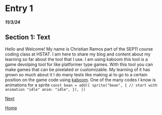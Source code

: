 # Entry 1
##### 11/3/24

## Section 1: Text
Hello and Welcome! My name is Christian Ramos part of the SEP11 course coding class at HSTAT. 
I am here to share my blog and content about my learning so far about the tool that I use.
I am using kaboom this tool is a game devolping tool for like platformer type games. With this tool you can make games that can be pixelated or customizable.
My learning of it has grown so much about it I do many tests like making ai to go to a certain position on the game code using [kaboom](https://kaboomjs.com/#sprite).
One of the many codes I know is animations for a sprite ```const bean = add([
    sprite("bean", {
        // start with animation "idle"
        anim: "idle",
    }),
])``` 




[Next](entry02.md)

[Home](../README.md)
